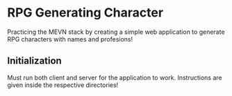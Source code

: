 # RPG Generating Character

Practicing the MEVN stack by creating a simple web application to generate RPG characters with names and profesions!

## Initialization

Must run both client and server for the application to work. Instructions are given inside the respective directories!
